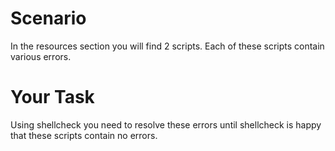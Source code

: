 # Scenario

In the resources section you will find 2 scripts. Each of these scripts contain various errors.

# Your Task

Using shellcheck you need to resolve these errors until shellcheck is happy that these scripts contain no errors.